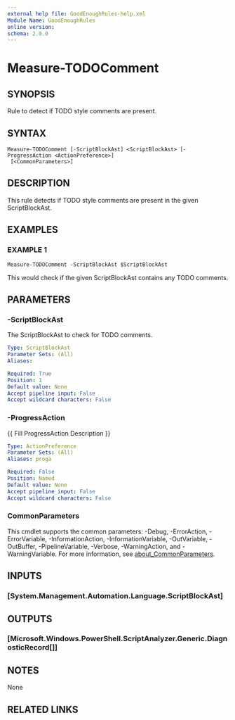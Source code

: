 ```yaml
---
external help file: GoodEnoughRules-help.xml
Module Name: GoodEnoughRules
online version:
schema: 2.0.0
---
```


# Measure-TODOComment

## SYNOPSIS
Rule to detect if TODO style comments are present.

## SYNTAX

```
Measure-TODOComment [-ScriptBlockAst] <ScriptBlockAst> [-ProgressAction <ActionPreference>]
 [<CommonParameters>]
```

## DESCRIPTION
This rule detects if TODO style comments are present in the given ScriptBlockAst.

## EXAMPLES

### EXAMPLE 1
```
Measure-TODOComment -ScriptBlockAst $ScriptBlockAst
```

This would check if the given ScriptBlockAst contains any TODO comments.

## PARAMETERS

### -ScriptBlockAst
The ScriptBlockAst to check for TODO comments.

```yaml
Type: ScriptBlockAst
Parameter Sets: (All)
Aliases:

Required: True
Position: 1
Default value: None
Accept pipeline input: False
Accept wildcard characters: False
```

### -ProgressAction
{{ Fill ProgressAction Description }}

```yaml
Type: ActionPreference
Parameter Sets: (All)
Aliases: proga

Required: False
Position: Named
Default value: None
Accept pipeline input: False
Accept wildcard characters: False
```

### CommonParameters
This cmdlet supports the common parameters: -Debug, -ErrorAction, -ErrorVariable, -InformationAction, -InformationVariable, -OutVariable, -OutBuffer, -PipelineVariable, -Verbose, -WarningAction, and -WarningVariable. For more information, see [about_CommonParameters](http://go.microsoft.com/fwlink/?LinkID=113216).

## INPUTS

### [System.Management.Automation.Language.ScriptBlockAst]
## OUTPUTS

### [Microsoft.Windows.PowerShell.ScriptAnalyzer.Generic.DiagnosticRecord[]]
## NOTES
None

## RELATED LINKS
